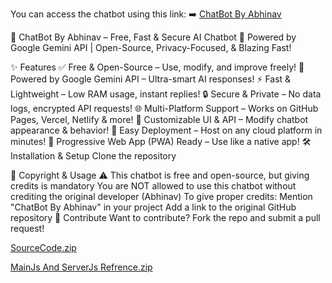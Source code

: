 You can access the chatbot using this link:
➡️ [ChatBot By Abhinav](https://abhinavcoderrrrr.github.io/ChatBot-By-Abhinav/)

📜 ChatBot By Abhinav – Free, Fast & Secure AI Chatbot
🚀 Powered by Google Gemini API | Open-Source, Privacy-Focused, & Blazing Fast!

✨ Features
✅ Free & Open-Source – Use, modify, and improve freely!
🤖 Powered by Google Gemini API – Ultra-smart AI responses!
⚡ Fast & Lightweight – Low RAM usage, instant replies!
🔒 Secure & Private – No data logs, encrypted API requests!
🌐 Multi-Platform Support – Works on GitHub Pages, Vercel, Netlify & more!
🎨 Customizable UI & API – Modify chatbot appearance & behavior!
🚀 Easy Deployment – Host on any cloud platform in minutes!
📲 Progressive Web App (PWA) Ready – Use like a native app!
🛠️ Installation & Setup
Clone the repository

📜 Copyright & Usage
⚠️ This chatbot is free and open-source, but giving credits is mandatory
You are NOT allowed to use this chatbot without crediting the original developer (Abhinav)
To give proper credits:
Mention "ChatBot By Abhinav" in your project
Add a link to the original GitHub repository
🤝 Contribute
Want to contribute? Fork the repo and submit a pull request!

[SourceCode.zip](https://github.com/user-attachments/files/19147849/SourceCode.zip)


[MainJs And ServerJs Refrence.zip](https://github.com/user-attachments/files/19147850/MainJs.And.ServerJs.Refrence.zip)

